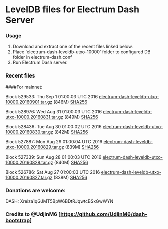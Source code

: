 # LevelDB files for Electrum Dash Server

### Usage

1. Download and extract one of the recent files linked below.
2. Place 'electrum-dash-leveldb-utxo-10000' folder to configured DB folder in electrum-dash.conf
3. Run Electrum Dash server.

### Recent files

####For mainnet:

Block 529533: Thu Sep  1 01:00:03 UTC 2016 [electrum-dash-leveldb-utxo-10000.20160901.tar.gz](https://transfer.sh/XNSPR/electrum-dash-leveldb-utxo-10000.20160901.tar.gz) (846M) [SHA256](https://transfer.sh/nbZ5y/electrum-dash-leveldb-utxo-10000.20160901.tar.gz.sha256)

Block 528976: Wed Aug 31 01:00:03 UTC 2016 [electrum-dash-leveldb-utxo-10000.20160831.tar.gz](https://transfer.sh/nPObW/electrum-dash-leveldb-utxo-10000.20160831.tar.gz) (849M) [SHA256](https://transfer.sh/NakCj/electrum-dash-leveldb-utxo-10000.20160831.tar.gz.sha256)

Block 528436: Tue Aug 30 01:00:02 UTC 2016 [electrum-dash-leveldb-utxo-10000.20160830.tar.gz](https://transfer.sh/skYrX/electrum-dash-leveldb-utxo-10000.20160830.tar.gz) (842M) [SHA256](https://transfer.sh/PdW5n/electrum-dash-leveldb-utxo-10000.20160830.tar.gz.sha256)

Block 527887: Mon Aug 29 01:00:04 UTC 2016 [electrum-dash-leveldb-utxo-10000.20160829.tar.gz](https://transfer.sh/MUiys/electrum-dash-leveldb-utxo-10000.20160829.tar.gz) (839M) [SHA256](https://transfer.sh/IEj9D/electrum-dash-leveldb-utxo-10000.20160829.tar.gz.sha256)

Block 527339: Sun Aug 28 01:00:03 UTC 2016 [electrum-dash-leveldb-utxo-10000.20160828.tar.gz](https://transfer.sh/YZe8d/electrum-dash-leveldb-utxo-10000.20160828.tar.gz) (840M) [SHA256](https://transfer.sh/13fFaf/electrum-dash-leveldb-utxo-10000.20160828.tar.gz.sha256)

Block 526786: Sat Aug 27 01:00:03 UTC 2016 [electrum-dash-leveldb-utxo-10000.20160827.tar.gz](https://transfer.sh/15W79d/electrum-dash-leveldb-utxo-10000.20160827.tar.gz) (838M) [SHA256](https://transfer.sh/F0UNG/electrum-dash-leveldb-utxo-10000.20160827.tar.gz.sha256)

### Donations are welcome:

DASH: Xreiza1qGJMT5BpW6BDtRJqwtcBSxGwWYN

### Credits to @UdjinM6 [https://github.com/UdjinM6/dash-bootstrap]
